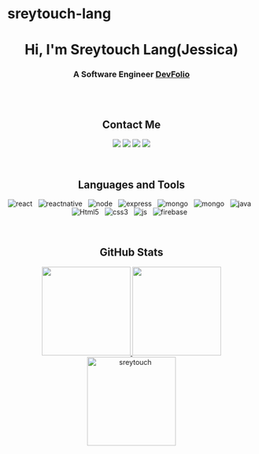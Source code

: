 # sreytouch-lang
### <h1 align="center">Hi, I'm **Sreytouch Lang(Jessica)** </h1>

### <h3 align="center">A Software Engineer **[DevFolio][website]**</h3><br>

<br>

### <h2 align="center">Contact Me</h2>
<p align="center">   
  	<a href="mailto:atouch.it@gmail.com" target="_blank"><img src="https://img.shields.io/badge/-Gmail-0D1117?style=for-the-badge&logo=gmail&logoColor=DB4437"></a>
    	<a href="https://www.linkedin.com/in/sreytouch-lang/" target="_blank"><img src="https://img.shields.io/badge/-LinkedIn-0D1117?style=for-the-badge&logo=linkedin&logoColor=0077b5"></a> 
  	<a href="https://www.instagram.com/sreytouch/" target="_blank"><img src="https://img.shields.io/badge/-Instagram-0D1117?style=for-the-badge&logo=instagram&logoColor=C13584"></a>
	<a href="https://twitter.com/sreytouch" target="_blank"><img src="https://img.shields.io/badge/Twitter-0D1117?style=for-the-badge&logo=Twitter&logoColor=1DA1F2"></a>
</p>
<br>

### <h2 align="center">Languages and Tools </h2>
<p align="center">
  	<img src="https://img.shields.io/badge/React-20232A?style=for-the-badge&logo=react&logoColor=61DAFB" alt="react" />&nbsp;&nbsp;
  	<img src="https://img.shields.io/badge/react_native%20-%2320232a.svg?&style=for-the-badge&logo=react&logoColor=%2361DAFB" alt="reactnative" />&nbsp;&nbsp;
	<img src="https://img.shields.io/badge/Node.js-339933?style=for-the-badge&logo=nodedotjs&logoColor=white" alt="node" />&nbsp;&nbsp;
	<img src="https://img.shields.io/badge/Express.js-000000?style=for-the-badge&logo=express&logoColor=white" alt="express" />&nbsp;&nbsp;
	<img src="https://img.shields.io/badge/MongoDB-%234ea94b.svg?&style=for-the-badge&logo=mongodb&logoColor=white" alt="mongo" />&nbsp;&nbsp;
	<img src="https://img.shields.io/badge/MySQL-00000F?style=for-the-badge&logo=mysql&logoColor=white" alt="mongo" />&nbsp;&nbsp;
    	<img src="https://img.shields.io/badge/Java-ED8B00?style=for-the-badge&logo=java&logoColor=white" alt="java" />&nbsp;&nbsp;
    	<img src="https://img.shields.io/badge/HTML5-E34F26?style=for-the-badge&logo=html5&logoColor=white" alt="Html5" />&nbsp;&nbsp;
  	<img src="https://img.shields.io/badge/CSS3-1572B6?style=for-the-badge&logo=css3&logoColor=white" alt="css3" />&nbsp;&nbsp;
	<img src="https://img.shields.io/badge/JavaScript-F7DF1E?style=for-the-badge&logo=javascript&logoColor=black" alt="js" />&nbsp;&nbsp;
	<img src="https://img.shields.io/badge/Firebase-ffca28?style=for-the-badge&logo=firebase&logoColor=black" alt="firebase" />&nbsp;&nbsp;
</p>
<br>
  

### <h2 align="center">GitHub Stats </h2>


<p align="center">
<a href="https://github.com/sreytouchlang">
  <img height="180em" src="https://github-readme-stats.vercel.app/api?username=sreytouch&show_icons=true&locale=en&theme=algolia"/>
  <img height="180em" src="https://github-readme-stats.vercel.app/api/top-langs?username=sreytouch&show_icons=true&locale=en&layout=compact&theme=algolia"/>
  <img height="180em" src="https://github-readme-streak-stats.herokuapp.com/?user=sreytouch&theme=algolia" alt="sreytouch" />
</a>
</p>


[website]: https://sreytouch.github.io/
